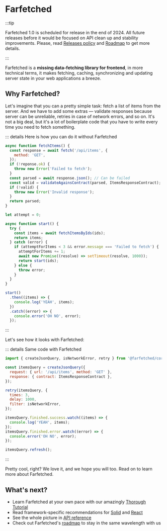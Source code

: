 # Farfetched

:::tip

Farfetched 1.0 is scheduled for release in the end of 2024. All future releases before it would be focused on API clean up and stability improvements. Please, read [Releases policy](/statements/releases) and [Roadmap](/roadmap) to get more details.

:::

Farfetched is a **missing data-fetching library for frontend**, in more technical terms, it makes fetching, caching, synchronizing and updating server state in your web applications a breeze.

## Why Farfetched?

Let's imagine that you can a pretty simple task: fetch a list of items from the server. And we have to add some extras — validate responses because server can be unreliable, retries in case of network errors, and so on. It's not a big deal, but it's a lot of boilerplate code that you have to write every time you need to fetch something.

::: details Here is how you can do it without Farfetched

```js
async function fetchItems() {
  const response = await fetch('/api/items', {
    method: 'GET',
  });
  if (!reponse.ok) {
    throw new Error('Failed to fetch');
  }
  const parsed = await response.json(); // Can be failed
  const valid = validateAgainsContract(parsed, ItemsResponseContract);
  if (!valid) {
    throw new Error('Invalid response');
  }
  return parsed;
}

let attempt = 0;

async function start() {
  try {
    const items = await fetchItemsByIds(ids);
    return items;
  } catch (error) {
    if (attemptForItems < 3 && error.message === 'Failed to fetch') {
      attemptForItems += 1;
      await new Promise((resolve) => setTimeout(resolve, 1000));
      return start(ids);
    } else {
      throw error;
    }
  }
}

start()
  .then((items) => {
    console.log('YEAH', items);
  })
  .catch((error) => {
    console.error('OH NO', error);
  });
```

:::

Let's see how it looks with Farfetched:

::: details Same code with Farfetched

```js
import { createJsonQuery, isNetworkError, retry } from '@farfetched/core';

const itemsQuery = createJsonQuery({
  request: { url: '/api/items', method: 'GET' },
  response: { contract: ItemsResponseContract },
});

retry(itemsQuery, {
  times: 3,
  delay: 1000,
  filter: isNetworkError,
});

itemsQuery.finished.success.watch((items) => {
  console.log('YEAH', items);
});
itemsQuery.finished.error.watch((error) => {
  console.error('OH NO', error);
});

itemsQuery.refresh();
```

:::

Pretty cool, right? We love it, and we hope you will too. Read on to learn more about Farfetched.

## What's next?

- Learn Farfetched at your own pace with our amazingly [Thorough Tutorial](/tutorial/install)
- Read framework-specific recommendations for [Solid](/tutorial/solid/) and [React](/tutorial/react/)
- See the whole picture in [API reference](/api/)
- Check out Farfetched's [roadmap](/roadmap) to stay in the same wavelength with us
